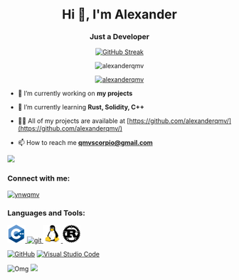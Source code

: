 <h1 align="center">Hi 👋, I'm Alexander</h1>
<h3 align="center">Just a Developer</h3>

<div align="center">
  <a href="https://git.io/streak-stats">
    <img src="https://github-profile-summary-cards.vercel.app/api/cards/profile-details?username=alexanderqmv&theme=dark" alt="GitHub Streak">
  </a>
</div>


<p align="center"> <img src="https://komarev.com/ghpvc/?username=alexanderqmv&label=Profile%20views&color=0e75b6&style=flat" alt="alexanderqmv" /> </p>

<p align="center"> <a href="https://github.com/ryo-ma/github-profile-trophy"><img src="https://github-profile-trophy.vercel.app/?username=alexanderqmv" alt="alexanderqmv" /></a> </p>




- 🔭 I’m currently working on **my projects**

- 🌱 I’m currently learning **Rust, Solidity, C++**

- 👨‍💻 All of my projects are available at [https://github.com/alexanderqmv/](https://github.com/alexanderqmv/)

- 📫 How to reach me **qmvscorpio@gmail.com**


![](https://github-readme-stats.vercel.app/api/top-langs/?username=alexanderqmv&theme=dark)


<h3 align="left">Connect with me:</h3>
<p align="left">
<a href="https://instagram.com/ynwqmv" target="blank"><img align="center" src="https://raw.githubusercontent.com/rahuldkjain/github-profile-readme-generator/master/src/images/icons/Social/instagram.svg" alt="ynwqmv" height="30" width="40" /></a>
</p>

<h3 align="left">Languages and Tools:</h3>
<p align="left"> <a href="https://www.w3schools.com/cpp/" target="_blank" rel="noreferrer"> <img src="https://raw.githubusercontent.com/devicons/devicon/master/icons/cplusplus/cplusplus-original.svg" alt="cplusplus" width="40" height="40"/> </a> <a href="https://git-scm.com/" target="_blank" rel="noreferrer"> <img src="https://www.vectorlogo.zone/logos/git-scm/git-scm-icon.svg" alt="git" width="40" height="40"/> </a> <a href="https://www.linux.org/" target="_blank" rel="noreferrer"> <img src="https://raw.githubusercontent.com/devicons/devicon/master/icons/linux/linux-original.svg" alt="linux" width="40" height="40"/> </a> <a href="https://www.rust-lang.org" target="_blank" rel="noreferrer"> <img src="https://raw.githubusercontent.com/devicons/devicon/master/icons/rust/rust-plain.svg" alt="rust" width="40" height="40"/> </a> </p>




[![GitHub](https://img.shields.io/badge/--181717?logo=github&logoColor=ffffff)](https://github.com/)
[![Visual Studio Code](https://img.shields.io/badge/--007ACC?logo=visual%20studio%20code&logoColor=ffffff)](https://code.visualstudio.com/)

![Omg](https://camo.githubusercontent.com/ba1e85d8e39b80f98a9dc0e3a8f81558d77ea2c46f97768447ddc3111068c802/68747470733a2f2f696d672e736869656c64732e696f2f62616467652f536f6c69646974792d6536653665363f7374796c653d666f722d7468652d6261646765266c6f676f3d736f6c6964697479266c6f676f436f6c6f723d626c61636b)
![](https://img.shields.io/badge/Ethereum-3C3C3D?style=for-the-badge&logo=Ethereum&logoColor=white)
 
